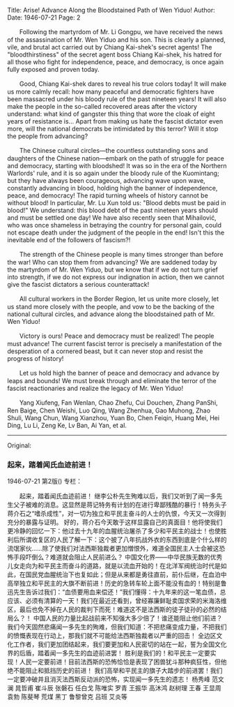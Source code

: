 Title: Arise! Advance Along the Bloodstained Path of Wen Yiduo!
Author: 
Date: 1946-07-21
Page: 2

　　Following the martyrdom of Mr. Li Gongpu, we have received the news of the assassination of Mr. Wen Yiduo and his son. This is clearly a planned, vile, and brutal act carried out by Chiang Kai-shek's secret agents! The "bloodthirstiness" of the secret agent boss Chiang Kai-shek, his hatred for all those who fight for independence, peace, and democracy, is once again fully exposed and proven today.

　　Good, Chiang Kai-shek dares to reveal his true colors today! It will make us more calmly recall: how many peaceful and democratic fighters have been massacred under his bloody rule of the past nineteen years! It will also make the people in the so-called recovered areas after the victory understand: what kind of gangster this thing that wore the cloak of eight years of resistance is… Apart from making us hate the fascist dictator even more, will the national democrats be intimidated by this terror? Will it stop the people from advancing?

　　The Chinese cultural circles—the countless outstanding sons and daughters of the Chinese nation—embark on the path of struggle for peace and democracy, starting with bloodshed! It was so in the era of the Northern Warlords' rule, and it is so again under the bloody rule of the Kuomintang; but they have always been courageous, advancing wave upon wave, constantly advancing in blood, holding high the banner of independence, peace, and democracy! The rapid turning wheels of history cannot be without blood! In particular, Mr. Lu Xun told us: "Blood debts must be paid in blood!" We understand: this blood debt of the past nineteen years should and must be settled one day! We have also recently seen that Mihailović, who was once shameless in betraying the country for personal gain, could not escape death under the judgment of the people in the end! Isn't this the inevitable end of the followers of fascism?!

　　The strength of the Chinese people is many times stronger than before the war! Who can stop them from advancing? We are saddened today by the martyrdom of Mr. Wen Yiduo, but we know that if we do not turn grief into strength, if we do not express our indignation in action, then we cannot give the fascist dictators a serious counterattack!

　　All cultural workers in the Border Region, let us unite more closely, let us stand more closely with the people, and vow to be the backing of the national cultural circles, and advance along the bloodstained path of Mr. Wen Yiduo!

　　Victory is ours! Peace and democracy must be realized! The people must advance! The current fascist terror is precisely a manifestation of the desperation of a cornered beast, but it can never stop and resist the progress of history!

　　Let us hold high the banner of peace and democracy and advance by leaps and bounds! We must break through and eliminate the terror of the fascist reactionaries and realize the legacy of Mr. Wen Yiduo!

　　Yang Xiufeng, Fan Wenlan, Chao Zhefu, Cui Douchen, Zhang PanShi, Ren Baige, Chen Weishi, Luo Qing, Wang Zhenhua, Gao Muhong, Zhao Shuli, Wang Chun, Wang Xianzhou, Yuan Bo, Chen Feiqin, Huang Mei, Hei Ding, Lu Li, Zeng Ke, Lv Ban, Ai Yan, et al.



<hr /> 

Original: 


### 起来，踏着闻氏血迹前进！

1946-07-21
第2版()
专栏：

　　起来，踏着闻氏血迹前进！
    继李公朴先生殉难以后，我们又听到了闻一多先生父子被难的消息。这显然是蒋记特务有计划的在进行卑鄙残酷的暴行！特务头子蒋介石之“嗜杀成性”，对一切为独立和平民主奋斗的人士的仇恨，今天又一次得到充分的暴露与证明。
    好的，蒋介石今天敢于这样显露自己的真面目！他将使我们更冷静的回忆一下：他过去十九年的血腥统治屠杀了多少和平民主的战士！也使胜利后所谓收复区的人民了解一下：这个披了八年抗战外衣的东西到底是个什么样的流氓家伙……除了使我们对法西斯独裁者更加憎恨外，难道全国民主人士会被这恐怖手段吓倒么？难道就会阻止人民前进么？
    中国文化界——中华民族无数的优秀儿女走向为和平民主而奋斗的道路，就是以流血开始的！在北洋军阀统治时代是如此，在国民党血腥统治下也复如此；但是从来都是勇往直前，前仆后继，在血泊中高举独立和平民主的大旗不断前进！历史的急转车轮上面不能没有血的！特别是鲁迅先生告诉过我们：“血债要用血来偿还！”我们懂得：十九年来的这一笔血债，总应该、必须有清算的一天！我们在最近还看到，曾经寡廉鲜耻卖国求荣的米海洛维区，最后也免不掉在人民的裁判下而死！难道这不是法西斯的徒子徒孙的必然的结局么？！
    中国人民的力量比起战前来不知强大多少倍了！谁还能阻止他们前进？我们今天固然悲痛闻一多先生的殉难，但我们知道：不把悲痛变成力量，不把我们的愤慨表现在行动上，那我们就不可能给法西斯独裁者以严重的回击！
    全边区文化工作者，我们更加团结起来，我们要更加和人民密切的站在一起，誓为全国文化界的后盾，踏着闻一多先生的血迹前进罢！
    胜利是我们的！和平民主一定要实现！人民一定要前进！目前法西斯的恐怖恰恰是表现了困兽犹斗那种疯狂性，但他绝不能阻止和抵挡历史的前进！
    我们高举和平民主的旗子大踏步的前进罢！我们一定要冲破并且消灭法西斯反动派的恐怖，实现闻一多先生的遗志！
    杨秀峰  范文澜  晁哲甫  崔斗辰  张磐石  任白戈  陈唯实  罗青  王振华  高沐鸿  赵树理  王春  王显周  袁勃  陈斐琴  荒煤  黑丁  鲁黎曾克  吕班  艾炎等

